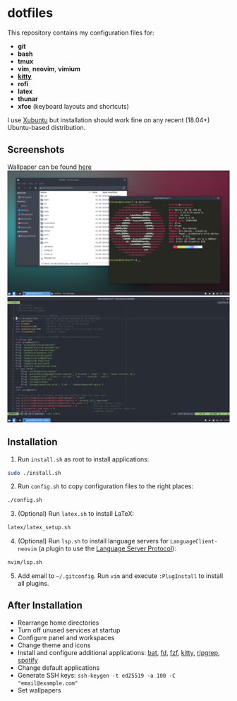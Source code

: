 # dotfiles

This repository contains my configuration files for:
- **git**
- **bash**
- **tmux**
- **vim**, **neovim**, **vimium**
- [**kitty**](https://github.com/kovidgoyal/kitty)
- **rofi**
- **latex**
- **thunar**
- **xfce** (keyboard layouts and shortcuts)

I use [Xubuntu](https://xubuntu.org/) but installation should work fine on any recent (18.04+) Ubuntu-based distribution.


## Screenshots
Wallpaper can be found [here](./screenshots/wallpaper.png)
![Kitty and Thunar](./screenshots/shell.png)
![Vim](./screenshots/vim.png)


## Installation
1. Run `install.sh` as root to install applications:
```sh
sudo ./install.sh
```
2. Run `config.sh` to copy configuration files to the right places:
```sh
./config.sh
```
3. (Optional) Run `latex.sh` to install LaTeX:
```sh
latex/latex_setup.sh
```
4. (Optional) Run `lsp.sh` to install language servers for `LanguageClient-neovim` (a plugin to use the [Language Server Protocol](https://langserver.org)):
```sh
nvim/lsp.sh
```
5. Add email to `~/.gitconfig`. Run `vim` and execute `:PlugInstall` to install all plugins.


## After Installation
- Rearrange home directories
- Turn off unused services at startup
- Configure panel and workspaces
- Change theme and icons
- Install and configure additional applications: [bat](https://github.com/sharkdp/bat), [fd](https://github.com/sharkdp/fd), [fzf](https://github.com/junegunn/fzf), [kitty](https://github.com/kovidgoyal/kitty), [ripgrep](https://github.com/BurntSushi/ripgrep), [spotify](https://www.spotify.com/uk/download/linux/)
- Change default applications
- Generate SSH keys: `ssh-keygen -t ed25519 -a 100 -C "email@example.com"`
- Set wallpapers
